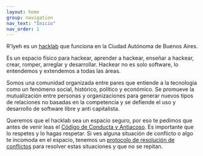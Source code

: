 ```yaml
---
layout: home
group: navigation
nav_text: "Inicio"
nav_order: 1
---
```


R'lyeh es un [hacklab](https://endefensadelsl.org/hacklabs-y-hackerspaces.html)
que funciona en la Ciudad Autónoma de Buenos Aires.

Es un espacio físico para hackear, aprender a hackear, enseñar a hackear, crear,
romper, arreglar y desarrollar. Hackear no es solo software, lo entendemos y
extendemos a todas las áreas.

Somos una comunidad organizada entre pares que entiende a la tecnología como un
fenómeno social, histórico, político y económico. Se promueve la mutualización
entre personas y organizaciones para generar nuevos tipos de relaciones no
basadas en la competencia y se defiende el uso y desarrollo de software libre y
anti capitalista.

Queremos que el hacklab sea un espacio seguro, por eso te pedimos que antes de venir
leas el [Código de Conducta y Antiacoso](https://wiki.rlab.be/doku.php?id=codigo-de-conducta).
Es importante que lo respetes y lo hagas respetar. Si ves alguna situación de
conflicto o algo te incomoda en el espacio, tenemos un
[protocolo de resolución de conflictos](https://wiki.rlab.be/doku.php?id=conflictos)
para resolver estas situaciones y que no se repitan.

